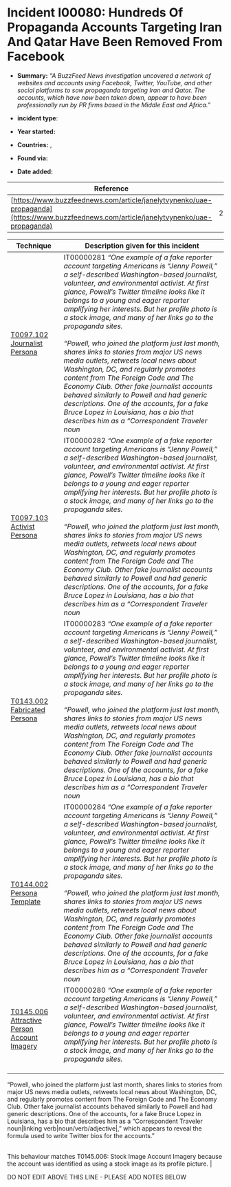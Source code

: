 # Incident I00080: Hundreds Of Propaganda Accounts Targeting Iran And Qatar Have Been Removed From Facebook

* **Summary:** <I>“A BuzzFeed News investigation uncovered a network of websites and accounts using Facebook, Twitter, YouTube, and other social platforms to sow propaganda targeting Iran and Qatar. The accounts, which have now been taken down, appear to have been professionally run by PR firms based in the Middle East and Africa.”</i>

* **incident type**: 

* **Year started:** 

* **Countries:**  , 

* **Found via:** 

* **Date added:** 


| Reference | Pub Date | Authors | Org | Archive |
| --------- | -------- | ------- | --- | ------- |
| [https://www.buzzfeednews.com/article/janelytvynenko/uae-propaganda](https://www.buzzfeednews.com/article/janelytvynenko/uae-propaganda) | 2019/10/04 | Jane Lytvynenko, Logan McDonald | BuzzFeed News | [https://web.archive.org/web/20240221110457/https://www.buzzfeednews.com/article/janelytvynenko/uae-propaganda](https://web.archive.org/web/20240221110457/https://www.buzzfeednews.com/article/janelytvynenko/uae-propaganda) |

 

| Technique | Description given for this incident |
| --------- | ------------------------- |
| [T0097.102 Journalist Persona](../../generated_pages/techniques/T0097.102.md) | IT00000281 <i>“One example of a fake reporter account targeting Americans is “Jenny Powell,” a self-described Washington-based journalist, volunteer, and environmental activist. At first glance, Powell’s Twitter timeline looks like it belongs to a young and eager reporter amplifying her interests. But her profile photo is a stock image, and many of her links go to the propaganda sites.<br><br> “Powell, who joined the platform just last month, shares links to stories from major US news media outlets, retweets local news about Washington, DC, and regularly promotes content from The Foreign Code and The Economy Club. Other fake journalist accounts behaved similarly to Powell and had generic descriptions. One of the accounts, for a fake Bruce Lopez in Louisiana, has a bio that describes him as a “Correspondent Traveler noun|linking verb|noun/verb/adjective|,” which appears to reveal the formula used to write Twitter bios for the accounts.”</i><br><br> The Jenny Powel account used in this influence operation presents as both a journalist and an activist (T0097.102: Journalist Persona, T0097.103: Activist Persona, T0143.002: Fabricated Persona). This example shows how threat actors can easily follow a template to present a fabricated persona to their target audience (T0144.002: Persona Template). |
| [T0097.103 Activist Persona](../../generated_pages/techniques/T0097.103.md) | IT00000282 <i>“One example of a fake reporter account targeting Americans is “Jenny Powell,” a self-described Washington-based journalist, volunteer, and environmental activist. At first glance, Powell’s Twitter timeline looks like it belongs to a young and eager reporter amplifying her interests. But her profile photo is a stock image, and many of her links go to the propaganda sites.<br><br> “Powell, who joined the platform just last month, shares links to stories from major US news media outlets, retweets local news about Washington, DC, and regularly promotes content from The Foreign Code and The Economy Club. Other fake journalist accounts behaved similarly to Powell and had generic descriptions. One of the accounts, for a fake Bruce Lopez in Louisiana, has a bio that describes him as a “Correspondent Traveler noun|linking verb|noun/verb/adjective|,” which appears to reveal the formula used to write Twitter bios for the accounts.”</i><br><br> The Jenny Powel account used in this influence operation presents as both a journalist and an activist (T0097.102: Journalist Persona, T0097.103: Activist Persona, T0143.002: Fabricated Persona). This example shows how threat actors can easily follow a template to present a fabricated persona to their target audience (T0144.002: Persona Template). |
| [T0143.002 Fabricated Persona](../../generated_pages/techniques/T0143.002.md) | IT00000283 <i>“One example of a fake reporter account targeting Americans is “Jenny Powell,” a self-described Washington-based journalist, volunteer, and environmental activist. At first glance, Powell’s Twitter timeline looks like it belongs to a young and eager reporter amplifying her interests. But her profile photo is a stock image, and many of her links go to the propaganda sites.<br><br> “Powell, who joined the platform just last month, shares links to stories from major US news media outlets, retweets local news about Washington, DC, and regularly promotes content from The Foreign Code and The Economy Club. Other fake journalist accounts behaved similarly to Powell and had generic descriptions. One of the accounts, for a fake Bruce Lopez in Louisiana, has a bio that describes him as a “Correspondent Traveler noun|linking verb|noun/verb/adjective|,” which appears to reveal the formula used to write Twitter bios for the accounts.”</i><br><br> The Jenny Powel account used in this influence operation presents as both a journalist and an activist (T0097.102: Journalist Persona, T0097.103: Activist Persona, T0143.002: Fabricated Persona). This example shows how threat actors can easily follow a template to present a fabricated persona to their target audience (T0144.002: Persona Template). |
| [T0144.002 Persona Template](../../generated_pages/techniques/T0144.002.md) | IT00000284 <i>“One example of a fake reporter account targeting Americans is “Jenny Powell,” a self-described Washington-based journalist, volunteer, and environmental activist. At first glance, Powell’s Twitter timeline looks like it belongs to a young and eager reporter amplifying her interests. But her profile photo is a stock image, and many of her links go to the propaganda sites.<br><br> “Powell, who joined the platform just last month, shares links to stories from major US news media outlets, retweets local news about Washington, DC, and regularly promotes content from The Foreign Code and The Economy Club. Other fake journalist accounts behaved similarly to Powell and had generic descriptions. One of the accounts, for a fake Bruce Lopez in Louisiana, has a bio that describes him as a “Correspondent Traveler noun|linking verb|noun/verb/adjective|,” which appears to reveal the formula used to write Twitter bios for the accounts.”</i><br><br> The Jenny Powel account used in this influence operation presents as both a journalist and an activist (T0097.102: Journalist Persona, T0097.103: Activist Persona, T0143.002: Fabricated Persona). This example shows how threat actors can easily follow a template to present a fabricated persona to their target audience (T0144.002: Persona Template). |
| [T0145.006 Attractive Person Account Imagery](../../generated_pages/techniques/T0145.006.md) | IT00000280 <i>“One example of a fake reporter account targeting Americans is “Jenny Powell,” a self-described Washington-based journalist, volunteer, and environmental activist. At first glance, Powell’s Twitter timeline looks like it belongs to a young and eager reporter amplifying her interests. But her profile photo is a stock image, and many of her links go to the propaganda sites.<br><br>

“Powell, who joined the platform just last month, shares links to stories from major US news media outlets, retweets local news about Washington, DC, and regularly promotes content from The Foreign Code and The Economy Club. Other fake journalist accounts behaved similarly to Powell and had generic descriptions. One of the accounts, for a fake Bruce Lopez in Louisiana, has a bio that describes him as a “Correspondent Traveler noun|linking verb|noun/verb/adjective|,” which appears to reveal the formula used to write Twitter bios for the accounts.”</I><br><br>

This behaviour matches T0145.006: Stock Image Account Imagery because the account was identified as using a stock image as its profile picture. |


DO NOT EDIT ABOVE THIS LINE - PLEASE ADD NOTES BELOW